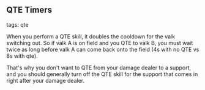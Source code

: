 ## QTE Timers
tags: qte

When you perform a QTE skill, it doubles the cooldown for the valk switching out. So if valk A is on field and you QTE to valk B, you must wait twice as long before valk A can come back onto the field (4s with no QTE vs 8s with qte).

That's why you don't want to QTE from your damage dealer to a support, and you should generally turn off the QTE skill for the support that comes in right after your damage dealer.